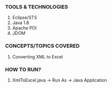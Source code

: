 ### TOOLS & TECHNOLOGIES
  1. Eclipse/STS
  2. Java 1.8
  3. Apache POI
  4. JDOM

### CONCEPTS/TOPICS COVERED
  1. Converting XML to Excel

### HOW TO RUN?
  1. XmlToExcel.java -> Run As -> Java Application
